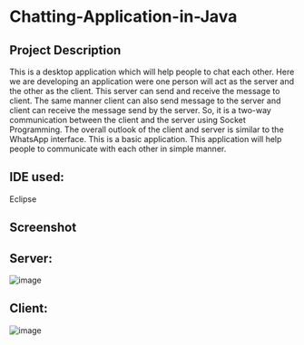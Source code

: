 
# Chatting-Application-in-Java
## Project Description
This is a desktop application which will help people to chat each other. Here we are developing an application were one person will act as the server and the other as the client. This server can send and receive the message to client. The same manner client can also send message to the server and client can receive the message send by the server. So, it is a two-way communication between the client and the server using Socket Programming. The overall outlook of the client and server is similar to the WhatsApp interface. This is a basic application. This application will help people to communicate with each other in simple manner.

## IDE used:
Eclipse

## Screenshot
## Server:
![image](https://github.com/KordePriyanka/Chatting-Application-in-Java/assets/98102061/88acd3fc-6785-4388-b68f-7a103a3e8f20)
## Client:
![image](https://github.com/KordePriyanka/Chatting-Application-in-Java/assets/98102061/79fdef5b-9bd0-46b7-ada9-e79455443c57)
